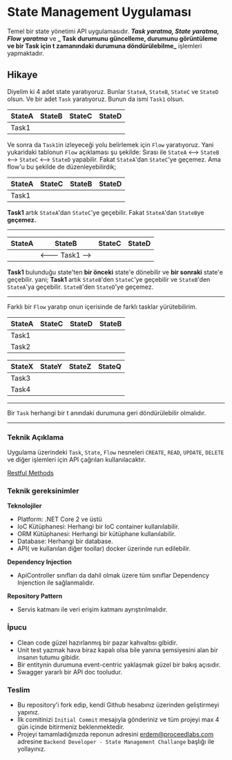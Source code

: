 # State Management Uygulaması

Temel bir state yönetimi API uygulamasıdır. **_Task yaratma, State yaratma, Flow yaratma_** ve **_ Task durumunu güncelleme, durumunu görüntüleme ve bir Task için t zamanındaki durumuna döndürülebilme_** işlemleri yapmaktadır.

## Hikaye

Diyelim ki 4 adet state yaratıyoruz. Bunlar `StateA`, `StateB`, `StateC` ve `StateD` olsun. Ve bir adet `Task` yaratıyoruz. Bunun da ismi `Task1` olsun.

| StateA | StateB | StateC | StateD |
| ------ | ------ | ------ | ------ |
| Task1  |        |        |

Ve sonra da `Task1`in izleyeceği yolu belirlemek için `Flow` yaratıyoruz. Yani yukaridaki tablonun `Flow` açıklaması şu şekilde:
Sırası ile `StateA` <--> `StateB` <--> `StateC` <--> `StateD` yapabilir. Fakat `StateA`'dan `StateC`'ye geçemez. Ama flow'u bu şekilde de düzenleyebilirdik;

| StateA | StateC | StateB | StateD |
| ------ | ------ | ------ | ------ |
| Task1  |        |        |

**Task1** artık `StateA`'dan `StateC`'ye geçebilir. Fakat `StateA`'dan `StateB`ye **geçemez.**

---

| StateA | StateB         | StateC | StateD |
| ------ | -------------- | ------ | ------ |
|        | <--- Task1 --> |        |

**Task1** bulunduğu state'ten **bir önceki** state'e dönebilir ve **bir sonraki** state'e geçebilir.
yani;
**Task1** artık `StateB`'den `StateC`'ye geçebilir ve `StateB`'den `StateA`'ya geçebilir. `StateB`'den `StateD`'ye geçemez.

---

Farklı bir `Flow` yaratıp onun içerisinde de farklı tasklar yürütebilirim.

| StateA | StateC | StateD | StateB |
| ------ | ------ | ------ | ------ |
| Task1  |        |        |        |
| Task2  |        |        |        |

| StateX | StateY | StateZ | StateQ |
| ------ | ------ | ------ | ------ |
| Task3  |        |        |        |
| Task4  |        |        |        |

---

Bir `Task` herhangi bir t anındaki durumuna geri döndürülebilir olmalıdır.

---

### Teknik Açıklama

Uygulama üzerindeki `Task`, `State`, `Flow` nesneleri `CREATE`, `READ`, `UPDATE`, `DELETE` ve diğer işlemleri için API çağrıları kullanılacaktır.

[Restful Methods](https://restfulapi.net/http-methods/)

### Teknik gereksinimler

**Teknolojiler**

- Platform: .NET Core 2 ve üstü
- IoC Kütüphanesi: Herhangi bir IoC container kullanılabilir.
- ORM Kütüphanesi: Herhangi bir kütüphane kullanılabilir.
- Database: Herhangi bir database.
- API( ve kullanılan diğer toollar)  docker üzerinde run edilebilir.

**Dependency Injection**

- ApiController sınıfları da dahil olmak üzere tüm sınıflar Dependency Injenction ile sağlanmalıdır.

**Repository Pattern**

- Servis katmanı ile veri erişim katmanı ayrıştırılmalıdır.

### İpucu

- Clean code güzel hazırlanmış bir pazar kahvaltısı gibidir.
- Unit test yazmak hava biraz kapalı olsa bile yanına şemsiyesini alan bir insanın tutumu gibidir.
- Bir entitynin durumuna event-centric yaklaşmak güzel bir bakış açısıdır.
- Swagger yararlı bir API doc tooludur.


### Teslim

- Bu repository'i fork edip, kendi Github hesabınız üzerinden geliştirmeyi yapınız. 
- İlk comitinizi `Initial Commit` mesajıyla gönderiniz ve tüm projeyi max 4 gün içinde bitirmeniz beklenmektedir.
- Projeyi tamamladığınızda reponun adresini erdem@proceedlabs.com adresine `Backend Developer - State Management Challange` başlığı ile yollayınız.
